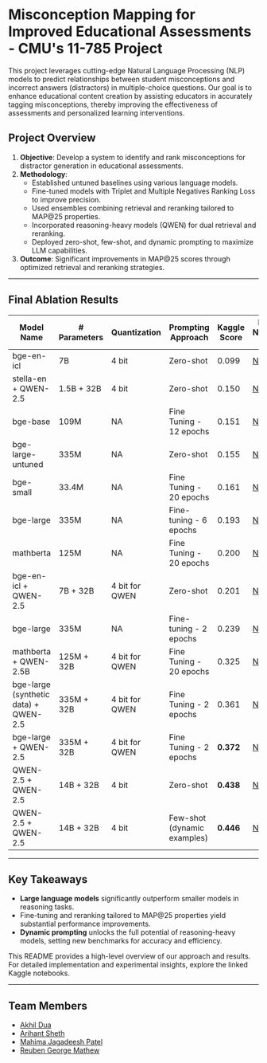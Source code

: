# Misconception Mapping for Improved Educational Assessments - CMU's 11-785 Project

This project leverages cutting-edge Natural Language Processing (NLP) models to predict relationships between student misconceptions and incorrect answers (distractors) in multiple-choice questions. Our goal is to enhance educational content creation by assisting educators in accurately tagging misconceptions, thereby improving the effectiveness of assessments and personalized learning interventions.

## Project Overview  
1. **Objective**: Develop a system to identify and rank misconceptions for distractor generation in educational assessments.  
2. **Methodology**:  
   - Established untuned baselines using various language models.  
   - Fine-tuned models with Triplet and Multiple Negatives Ranking Loss to improve precision.  
   - Used ensembles combining retrieval and reranking tailored to MAP@25 properties.  
   - Incorporated reasoning-heavy models (QWEN) for dual retrieval and reranking.  
   - Deployed zero-shot, few-shot, and dynamic prompting to maximize LLM capabilities.  
3. **Outcome**: Significant improvements in MAP@25 scores through optimized retrieval and reranking strategies.

---

## Final Ablation Results  

| **Model Name**                      | **# Parameters**    | **Quantization**    | **Prompting Approach**               | **Kaggle Score** | **Kaggle Notebook Link**                                                                                   |
|-------------------------------------|---------------------|---------------------|---------------------------------------|------------------|-----------------------------------------------------------------------------------------------------------|
| bge-en-icl                          | 7B                 | 4 bit              | Zero-shot                            | 0.099            | [Notebook](https://www.kaggle.com/code/arihantsheth/fork-of-bge-en-icl-qwen32b-logits-processor)          |
| stella-en + QWEN-2.5                | 1.5B + 32B         | 4 bit              | Zero-shot                            | 0.150            | [Notebook](https://www.kaggle.com/code/arihantsheth/stella-qwen-32b)                                      |
| bge-base                            | 109M               | NA                 | Fine Tuning - 12 epochs              | 0.151            | [Notebook](https://www.kaggle.com/code/arihantsheth/fine-tuning-bge-infer-29e41f)                         |
| bge-large-untuned                   | 335M               | NA                 | Zero-shot                            | 0.155            | [Notebook](https://www.kaggle.com/code/arihantsheth/fork-of-fine-tuning-bge-infer-29e41f)                 |
| bge-small                           | 33.4M              | NA                 | Fine Tuning - 20 epochs              | 0.161            | [Notebook](https://www.kaggle.com/code/arihantsheth/bge-small-tuned-20-epochs-inference?scriptVersionId=203936943)                   |
| bge-large                           | 335M               | NA                 | Fine-tuning - 6 epochs               | 0.193            | [Notebook](https://www.kaggle.com/code/arihantsheth/mathberta-tuned-20-epochs-inference?scriptVersionId=210343405)                     |
| mathberta                           | 125M               | NA                 | Fine Tuning - 20 epochs              | 0.200            | [Notebook](https://www.kaggle.com/code/arihantsheth/fine-tuning-bge-infer-29e41f-new)                     |
| bge-en-icl + QWEN-2.5               | 7B + 32B           | 4 bit for QWEN     | Zero-shot                            | 0.201            | [Notebook](https://www.kaggle.com/code/arihantsheth/bge-en-icl-qwen32b-logits-processor)                  |
| bge-large                           | 335M               | NA                 | Fine-tuning - 2 epochs               | 0.239            | [Notebook](https://www.kaggle.com/code/jdrhgojdrhg/infer-eegi-bge-pandas?scriptVersionId=204057245)       |
| mathberta + QWEN-2.5B               | 125M + 32B         | 4 bit for QWEN     | Fine Tuning - 20 epochs              | 0.325            | [Notebook](https://www.kaggle.com/code/arihantsheth/bge-large-2-epochs-qwen-32b)                          |
| bge-large (synthetic data) + QWEN-2.5 | 335M + 32B       | 4 bit for QWEN     | Fine Tuning - 2 epochs               | 0.361            | [Notebook](https://www.kaggle.com/code/arihantsheth/bge-large-synthetic-qwen-32b-414246)                  |
| bge-large + QWEN-2.5                | 335M + 32B         | 4 bit for QWEN     | Fine Tuning - 2 epochs               | **0.372**        | [Notebook](https://www.kaggle.com/code/arihantsheth/bge-large-tuned-2-epochs-qwen2-5-32b?scriptVersionId=210902782)                |
| QWEN-2.5 + QWEN-2.5                 | 14B + 32B          | 4 bit              | Zero-shot   | **0.438**        | [Notebook](https://www.kaggle.com/code/rgmathew/2stageattempts?scriptVersionId=210178985)                                  |
| QWEN-2.5 + QWEN-2.5                 | 14B + 32B          | 4 bit              | Few-shot (dynamic examples)          | **0.446**        | [Notebook](https://www.kaggle.com/code/mahimajagadeeshpatel/11785-mahima?scriptVersionId=210556472)       |  

---

## Key Takeaways  
- **Large language models** significantly outperform smaller models in reasoning tasks.  
- Fine-tuning and reranking tailored to MAP@25 properties yield substantial performance improvements.  
- **Dynamic prompting** unlocks the full potential of reasoning-heavy models, setting new benchmarks for accuracy and efficiency.  

This README provides a high-level overview of our approach and results. For detailed implementation and experimental insights, explore the linked Kaggle notebooks.

---

## Team Members
- [Akhil Dua](https://www.linkedin.com/in/akhil--dua/)
- [Arihant Sheth](https://www.linkedin.com/in/arihantsheth/)
- [Mahima Jagadeesh Patel](https://www.linkedin.com/in/mahima-jagadeesh-patel-8641441a3/)
- [Reuben George Mathew](https://www.linkedin.com/in/iamreubengm/)